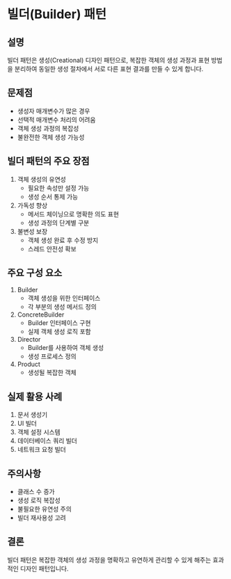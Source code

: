 # 빌더(Builder) 패턴

## 설명
빌더 패턴은 생성(Creational) 디자인 패턴으로, 복잡한 객체의 생성 과정과 표현 방법을 분리하여 동일한 생성 절차에서 서로 다른 표현 결과를 만들 수 있게 합니다.

## 문제점
- 생성자 매개변수가 많은 경우
- 선택적 매개변수 처리의 어려움
- 객체 생성 과정의 복잡성
- 불완전한 객체 생성 가능성

## 빌더 패턴의 주요 장점
1. 객체 생성의 유연성
    - 필요한 속성만 설정 가능
    - 생성 순서 통제 가능
2. 가독성 향상
    - 메서드 체이닝으로 명확한 의도 표현
    - 생성 과정의 단계별 구분
3. 불변성 보장
    - 객체 생성 완료 후 수정 방지
    - 스레드 안전성 확보

## 주요 구성 요소
1. Builder
    - 객체 생성을 위한 인터페이스
    - 각 부분의 생성 메서드 정의
2. ConcreteBuilder
    - Builder 인터페이스 구현
    - 실제 객체 생성 로직 포함
3. Director
    - Builder를 사용하여 객체 생성
    - 생성 프로세스 정의
4. Product
    - 생성될 복잡한 객체

## 실제 활용 사례
1. 문서 생성기
2. UI 빌더
3. 객체 설정 시스템
4. 데이터베이스 쿼리 빌더
5. 네트워크 요청 빌더

## 주의사항
- 클래스 수 증가
- 생성 로직 복잡성
- 불필요한 유연성 주의
- 빌더 재사용성 고려

## 결론
빌더 패턴은 복잡한 객체의 생성 과정을 명확하고 유연하게 관리할 수 있게 해주는 효과적인 디자인 패턴입니다.